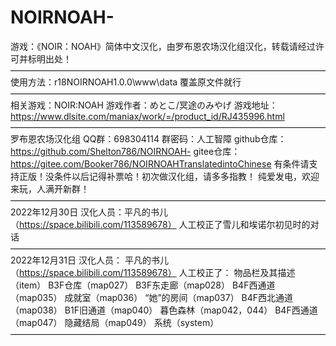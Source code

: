# NOIRNOAH-
游戏：《NOIR：NOAH》简体中文汉化，由罗布恩农场汉化组汉化，转载请经过许可并标明出处！
————————————————————————————————————
使用方法：r18NOIRNOAH1.0.0\www\data 覆盖原文件就行
————————————————————————————————————
相关游戏：NOIR:NOAH
游戏作者：めとこ/冥途のみやげ
游戏地址：https://www.dlsite.com/maniax/work/=/product_id/RJ435996.html
————————————————————————————————————
罗布恩农场汉化组
QQ群：698304114
群密码：人工智障
github仓库：https://github.com/Shelton786/NOIRNOAH-
gitee仓库：https://gitee.com/Booker786/NOIRNOAHTranslatedintoChinese
有条件请支持正版！没条件以后记得补票哈！初次做汉化组，请多多指教！
纯爱发电，欢迎来玩，人满开新群！
————————————————————————————————————
2022年12月30日
汉化人员：平凡的书儿（https://space.bilibili.com/113589678）
人工校正了雪儿和埃诺尔初见时的对话
————————————————————————————————————
2022年12月31日
汉化人员：
平凡的书儿（https://space.bilibili.com/113589678）
人工校正了：
物品栏及其描述（item）
B3F仓库（map027）
B3F东走廊（map028）
B4F西通道（map035）
成就室（map036）
“她”的房间（map037）
B4F西北通道（map038）
B1F旧通道（map040）
暮色森林（map042，044）
B4F西通道（map047）
隐藏结局（map049）
系统（system）
————————————————————————————————————
